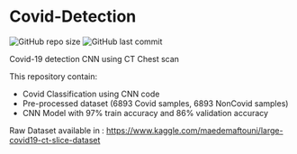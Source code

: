# Covid-Detection
![GitHub repo size](https://img.shields.io/github/repo-size/clarissaaaa/Covid-Detection?color=red&logo=GitHub&style=flat-square)
![GitHub last commit](https://img.shields.io/github/last-commit/clarissaaaa/Covid-Detection?color=blue&style=flat-square)

Covid-19 detection CNN using CT Chest scan 

This repository contain:
* Covid Classification using CNN code 
* Pre-processed dataset (6893 Covid samples, 6893 NonCovid samples)
* CNN Model with 97% train accuracy and 86% validation accuracy

Raw Dataset available in : https://www.kaggle.com/maedemaftouni/large-covid19-ct-slice-dataset
